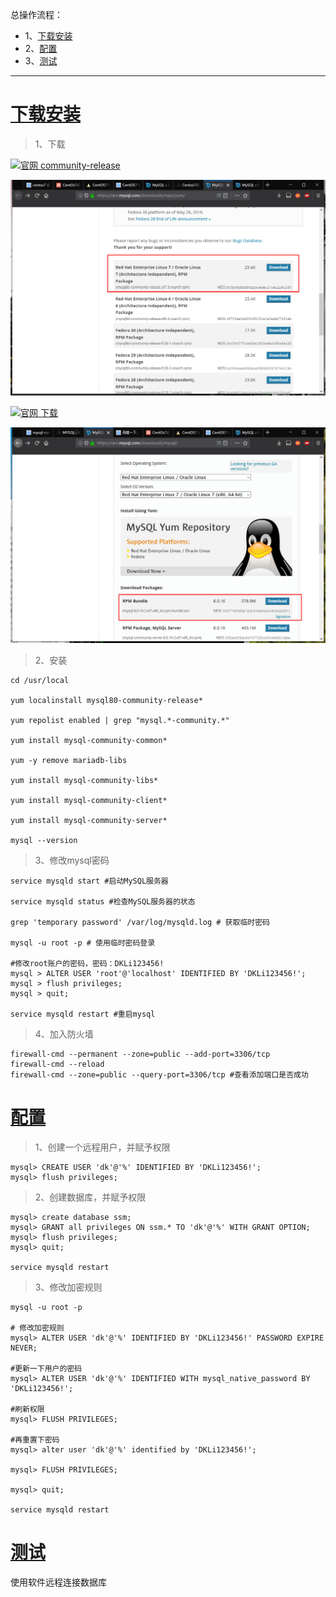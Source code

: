 总操作流程：
- 1、[下载安装](#Linux-01)
- 2、[配置](#Linux-02)
- 3、[测试](#Linux-03)

***

# <a name="Linux-01" href="#" >下载安装</a>

> 1、下载

[![](https://img.shields.io/badge/官网-community--release-red.svg "官网 community-release")](https://dev.mysql.com/downloads/repo/yum/)

![](image/6-1.png)


[![](https://img.shields.io/badge/官网-下载-red.svg "官网 下载")](https://dev.mysql.com/downloads/mysql/)

![](image/6-2.png)

> 2、安装

```
cd /usr/local

yum localinstall mysql80-community-release*

yum repolist enabled | grep "mysql.*-community.*"

yum install mysql-community-common*

yum -y remove mariadb-libs

yum install mysql-community-libs*

yum install mysql-community-client*

yum install mysql-community-server*

mysql --version
```

> 3、修改mysql密码

```
service mysqld start #启动MySQL服务器

service mysqld status #检查MySQL服务器的状态

grep 'temporary password' /var/log/mysqld.log # 获取临时密码

mysql -u root -p # 使用临时密码登录

#修改root账户的密码，密码：DKLi123456! 
mysql > ALTER USER 'root'@'localhost' IDENTIFIED BY 'DKLi123456!';
mysql > flush privileges;
mysql > quit;

service mysqld restart #重启mysql
```

> 4、加入防火墙

```
firewall-cmd --permanent --zone=public --add-port=3306/tcp
firewall-cmd --reload
firewall-cmd --zone=public --query-port=3306/tcp #查看添加端口是否成功
```

# <a name="Linux-02" href="#" >配置</a>

> 1、创建一个远程用户，并赋予权限

```shell
mysql> CREATE USER 'dk'@'%' IDENTIFIED BY 'DKLi123456!';
mysql> flush privileges;
```

> 2、创建数据库，并赋予权限

```shell
mysql> create database ssm;
mysql> GRANT all privileges ON ssm.* TO 'dk'@'%' WITH GRANT OPTION;
mysql> flush privileges; 
mysql> quit;  

service mysqld restart
```
> 3、修改加密规则

```shell
mysql -u root -p

# 修改加密规则
mysql> ALTER USER 'dk'@'%' IDENTIFIED BY 'DKLi123456!' PASSWORD EXPIRE NEVER;

#更新一下用户的密码 
mysql> ALTER USER 'dk'@'%' IDENTIFIED WITH mysql_native_password BY 'DKLi123456!';

#刷新权限 
mysql> FLUSH PRIVILEGES;

#再重置下密码
mysql> alter user 'dk'@'%' identified by 'DKLi123456!';

mysql> FLUSH PRIVILEGES;

mysql> quit;

service mysqld restart
```


# <a name="Linux-03" href="#" >测试</a>

使用软件远程连接数据库
